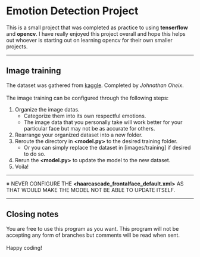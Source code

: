 # Emotion Detection Project

This is a small project that was completed as practice to using **tenserflow** and **opencv**.
I have really enjoyed this project overall and hope this helps out whoever is starting
out on learning opencv for their own smaller projects.

---

## Image training
The dataset was gathered from <a href="https://www.kaggle.com/datasets/jonathanoheix/face-expression-recognition-dataset">kaggle</a>. Completed by _Johnathan Oheix_.
<br><br>
The image training can be configured through the following steps:
1. Organize the image datas.
   + Categorize them into its own respectful emotions.
   + The image data that you personally take will work better for your particular face but may not be as accurate for others.
2. Rearrange your organized dataset into a new folder.
3. Reroute the directory in **<model.py>** to the desired training folder.
   + Or you can simply replace the dataset in [images/training] if desired to do so.
4. Rerun the **<model.py>** to update the model to the new dataset.
5. Voila!

---

※ NEVER CONFIGURE THE **<haarcascade_frontalface_default.xml>** AS THAT WOULD MAKE THE MODEL NOT BE ABLE TO UPDATE ITSELF.

---

## Closing notes

You are free to use this program as you want.
This program will not be accepting any form of branches but comments will 
be read when sent. 
<br><br>
Happy coding!